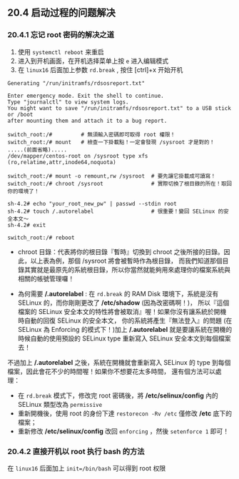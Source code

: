 ## **20.4 启动过程的问题解决**

### **20.4.1 忘记 root 密码的解决之道**

1. 使用 `systemctl reboot` 来重启
2. 进入到开机画面，在开机选择菜单上按 `e` 进入编辑模式
3. 在 `linux16` 后面加上参数 `rd.break` , 按住 [ctrl]+x 开始开机

```
Generating "/run/initramfs/rdsosreport.txt"

Enter emergency mode. Exit the shell to continue.
Type "journalctl" to view system logs.
You might want to save "/run/initramfs/rdsosreport.txt" to a USB stick or /boot
after mounting them and attach it to a bug report.

switch_root:/#         # 無須輸入密碼即可取得 root 權限！
switch_root:/# mount   # 檢查一下掛載點！一定會發現 /sysroot 才是對的！
.....(前面省略).....
/dev/mapper/centos-root on /sysroot type xfs (ro,relatime,attr,inode64,noquota)

switch_root:/# mount -o remount,rw /sysroot  # 要先讓它掛載成可讀寫！
switch_root:/# chroot /sysroot               # 實際切換了根目錄的所在！取回你的環境了！

sh-4.2# echo "your_root_new_pw" | passwd --stdin root
sh-4.2# touch /.autorelabel                  # 很重要！變回 SELinux 的安全本文～
sh-4.2# exit

switch_root:/# reboot 
```

* chroot 目錄：代表將你的根目錄『暫時』切換到 chroot 之後所接的目錄。因此，以上表為例，那個 /sysroot 將會被暫時作為根目錄， 而我們知道那個目錄其實就是最原先的系統根目錄，所以你當然就能夠用來處理你的檔案系統與相關的帳號管理囉！

* 為何需要 **/.autorelabel** : 在 `rd.break` 的 RAM Disk 環境下，系統是沒有 SELinux 的，而你剛剛更改了 **/etc/shadow** (因為改密碼啊！)， 所以『這個檔案的 SELinux 安全本文的特性將會被取消』喔！如果你沒有讓系統於開機時自動的回復 SELinux 的安全本文， 你的系統將產生『無法登入』的問題 (在 SELinux 為 Enforcing 的模式下！)加上 **/.autorelabel** 就是要讓系統在開機的時候自動的使用預設的 SELinux type 重新寫入 SELinux 安全本文到每個檔案去！

不過加上 **/.autorelabel** 之後，系統在開機就會重新寫入 SELinux 的 type 到每個檔案，因此會花不少的時間喔！如果你不想要花太多時間， 還有個方法可以處理：

* 在 `rd.break` 模式下，修改完 root 密碼後，將 **/etc/selinux/config** 內的 SELinux 類型改為 `permissive`
* 重新開機後，使用 root 的身份下達 `restorecon -Rv /etc` 僅修改 **/etc** 底下的檔案；
* 重新修改 **/etc/selinux/config** 改回 `enforcing` ，然後 `setenforce 1` 即可！

### **20.4.2 直接开机以 root 执行 bash 的方法**

在 `linux16` 后面加上 `init=/bin/bash` 可以得到 root 权限

